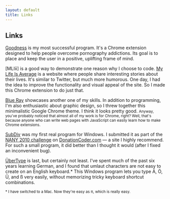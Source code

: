 ```yaml
---
layout: default
title: Links
---
```


## Links

[Goodness] is my most successful program. It's a Chrome extension designed to help people overcome pornography addictions. Its goal is to place and keep the user in a positive, uplifting frame of mind.
  
[MLIx&#772;] is a good way to demonstrate one reason why I choose to code. [My Life Is Average] is a website where people share interesting stories about their lives. It's similar to Twitter, but much more humorous. One day, I had the idea to improve the functionality and visual appeal of the site. So I made this Chrome extension to do just that.
  
[Blue Ray] showcases another one of my skills. In addition to programming, I'm also enthusiastic about graphic design, so I threw together this minimalistic Google Chrome theme. I think it looks pretty good. <small>Anyway, you've probably noticed that almost all of my work is for Chrome, right? Well, that's because anyone who can write web pages with JavaScript can easily learn how to make Chrome extensions.</small>
  
[SubDiv] was my first real program for Windows. I submitted it as part of the [NANY 2010 challenge] on [DonationCoder.com] — a site I highly recommend. For such a small program, it did better than I thought it would (after I fixed an inconvenient bug).
  
[ÜberType] is last, but certainly not least. I've spent much of the past six years learning German, and I found that umlaut characters are not easy to create on an English keyboard.\* This Windows program lets you type Ä, Ö, Ü, and ß very easily, without memorizing tricky keyboard shortcut combinations.

<small>* I have switched to a Mac. Now they're easy as π, which is really easy.</small>

[Goodness]: https://chrome.google.com/webstore/detail/ekdgbodaoampohmhmecigaomnjppbplb
[MLIx]: https://chrome.google.com/webstore/detail/gddhafhbmmbafbfdkgpjfcdkkeifjgga
[My Life Is Average]: http://mylifeisaverage.com
[Blue Ray]: https://chrome.google.com/webstore/detail/gdbjnkjeipkapabcodafgjgpdnjhgcbc
[SubDiv]: http://www.donationcoder.com/forum/index.php?topic=20975.0
[NANY 2010 challenge]: http://www.donationcoder.com/forum/index.php?topic=21276.0
[DonationCoder.com]: http://www.donationcoder.com
[ÜberType]: https://github.com/tylerwayne/UberType/wiki/Instructions
